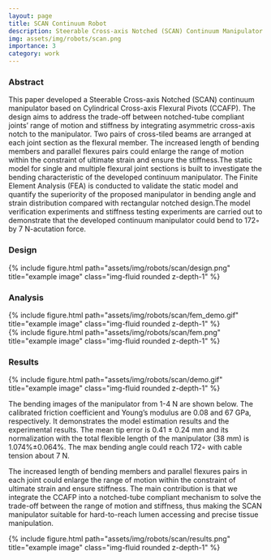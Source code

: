 ```yaml
---
layout: page
title: SCAN Continuum Robot
description: Steerable Cross-axis Notched (SCAN) Continuum Manipulator
img: assets/img/robots/scan.png
importance: 3
category: work
---
```



### Abstract

This paper developed a Steerable Cross-axis Notched (SCAN) continuum manipulator based on Cylindrical Cross-axis Flexural Pivots (CCAFP). The design aims to address the trade-off between notched-tube compliant joints’ range of motion and stiffness by integrating asymmetric cross-axis notch to the manipulator. Two pairs of cross-tiled beams are arranged at each joint section as the flexural member. The increased length of bending members and parallel flexures pairs could enlarge the range of motion within the constraint of ultimate strain and ensure the stiffness.The static model for single and multiple flexural joint sections is built to investigate the bending characteristic of the developed continuum manipulator. The Finite Element Analysis (FEA) is conducted to validate the static model and quantify the superiority of the proposed manipulator in bending angle and strain distribution compared with rectangular notched design.The model verification experiments and stiffness testing experiments are carried out to demonstrate that the developed continuum manipulator could bend to 172◦ by 7 N-acutation force.

### Design

<div class="row">
    <div class="col-sm mt-5 mt-md-0">
        {% include figure.html path="assets/img/robots/scan/design.png" title="example image" class="img-fluid rounded z-depth-1" %}
    </div>
</div>

### Analysis
<div class="row">
    <div class="col-sm mt-2 mt-md-0">
        {% include figure.html path="assets/img/robots/scan/fem_demo.gif" title="example image" class="img-fluid rounded z-depth-1" %}
    </div>
    <div class="col-sm mt-8 mt-md-0">
        {% include figure.html path="assets/img/robots/scan/fem.png" title="example image" class="img-fluid rounded z-depth-1" %}
    </div>
</div>


### Results
<div class="row">
    <div class="col-sm mt-5 mt-md-0">
        {% include figure.html path="assets/img/robots/scan/demo.gif" title="example image" class="img-fluid rounded z-depth-1" %}
    </div>
</div>

The bending images of the manipulator from 1-4 N are shown below. The calibrated friction coefficient and Young’s modulus are 0.08 and 67 GPa, respectively. It demonstrates the model estimation results and the experimental results. The mean tip error is 0.41 ± 0.24 mm and its normalization with the total flexible length of the manipulator (38 mm) is 1.074%±0.064%. The max bending angle could reach 172◦ with cable tension about 7 N. 

The increased length of bending members and parallel flexures pairs in each joint could enlarge the range of motion within the constraint of ultimate strain and ensure stiffness. The main contribution is that we integrate the CCAFP into a notched-tube compliant mechanism to solve the trade-off between the range of motion and stiffness, thus making the SCAN manipulator suitable for hard-to-reach lumen accessing and precise tissue manipulation.

<div class="row">
    <div class="col-sm mt-3 mt-md-0">
        {% include figure.html path="assets/img/robots/scan/results.png" title="example image" class="img-fluid rounded z-depth-1" %}
    </div>
    <div class="col-sm mt-6 mt-md-0">
    </div>
</div>
